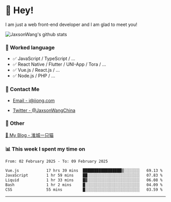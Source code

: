 # 👋 Hey!

I am just a web front-end developer and I am glad to meet you!

![JaxsonWang's github stats](https://github-readme-stats.vercel.app/api?username=JaxsonWang&&show_icons=true&&title_color=1abc9c&&icon_color=1abc9c)


### 📝 Worked language

- ✅ JavaScript / TypeScript / ...
- ✅ React Native / Flutter / UNI-App / Tora / ...
- ✅ Vue.js / React.js / ...
- ✅ Node.js / PHP / ...

### 📮 Contact Me

- [Email - i@iiong.com](mailto:i@iiong.com)

- [Twitter - @JaxsonWangChina](https://twitter.com/JaxsonWangChina)

### 🤪 Other

[📌 My Blog - 淮城一只猫](https://iiong.com)

### 📊 This week I spent my time on

<!--START_SECTION:waka-->

```txt
From: 02 February 2025 - To: 09 February 2025

Vue.js            17 hrs 39 mins  █████████████████▒░░░░░░░   69.13 %
JavaScript        1 hr 59 mins    ██░░░░░░░░░░░░░░░░░░░░░░░   07.83 %
Liquid            1 hr 33 mins    █▓░░░░░░░░░░░░░░░░░░░░░░░   06.08 %
Bash              1 hr 2 mins     █░░░░░░░░░░░░░░░░░░░░░░░░   04.09 %
CSS               55 mins         █░░░░░░░░░░░░░░░░░░░░░░░░   03.59 %
```

<!--END_SECTION:waka-->

---
